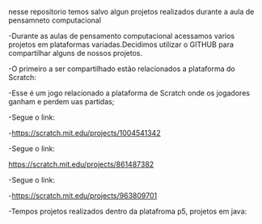 nesse repositorio temos salvo algun projetos realizados durante a aula de pensamneto computacional

-Durante as aulas de pensamento computacional acessamos varios projetos em plataformas variadas.Decidimos utilizar o GITHUB para compartilhar alguns de nossos projetos.

-O primeiro a ser compartilhado estão relacionados a plataforma do Scratch:

-Esse é um jogo relacionado a plataforma de Scratch onde os jogadores ganham e perdem uas partidas;

-Segue o link:

-https://scratch.mit.edu/projects/1004541342

-Segue o link:

https://scratch.mit.edu/projects/861487382

-Segue o link:

-https://scratch.mit.edu/projects/963809701

-Tempos projetos realizados dentro da platafroma p5, projetos em java: